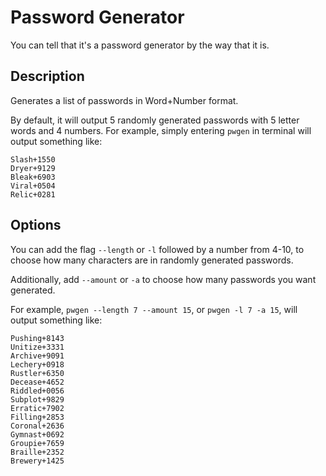 # Password Generator
You can tell that it's a password generator by the way that it is.  

## Description
Generates a list of passwords in Word+Number format.  

By default, it will output 5 randomly generated passwords with 5 letter words and 4 numbers. For example, simply entering `pwgen` in terminal will output something like:  
```
Slash+1550
Dryer+9129
Bleak+6903
Viral+0504
Relic+0281
```

## Options
You can add the flag `--length` or `-l` followed by a number from 4-10, to choose how many characters are in randomly generated passwords.  

Additionally, add `--amount` or `-a` to choose how many passwords you want generated.  

For example, `pwgen --length 7 --amount 15`, or `pwgen -l 7 -a 15`, will output something like:  
```
Pushing+8143
Unitize+3331
Archive+9091
Lechery+0918
Rustler+6350
Decease+4652
Riddled+0056
Subplot+9829
Erratic+7902
Filling+2853
Coronal+2636
Gymnast+0692
Groupie+7659
Braille+2352
Brewery+1425
```
